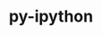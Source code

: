 ---
title: "py-ipython"
layout: cache
categories: [package, v0.19]
meta: {"versions": ["7.31.1", "8.5.0"], "compilers": ["gcc@=11.1.0", "gcc@=7.5.0", "oneapi@=2022.1.0"], "oss": ["ubuntu18.04", "ubuntu20.04"], "platforms": ["linux"], "targets": ["x86_64"], "stacks": ["data-vis-sdk", "e4s", "e4s-oneapi"], "num_specs": 5, "num_specs_by_stack": {"data-vis-sdk": 1, "e4s": 3, "e4s-oneapi": 1}}
spec_details: [{"hash": "5bwhdwo6gcpg7exg4tk6h2rioiyclcwt", "compiler": "gcc@=7.5.0", "versions": ["7.31.1"], "os": "ubuntu18.04", "platform": "linux", "target": "x86_64", "variants": ["build_system=python_pip"], "stacks": ["data-vis-sdk"], "size": "-", "tarball": "https://binaries.spack.io/releases/v0.19/build_cache/linux-ubuntu18.04-x86_64/gcc-7.5.0/py-ipython-7.31.1/linux-ubuntu18.04-x86_64-gcc-7.5.0-py-ipython-7.31.1-5bwhdwo6gcpg7exg4tk6h2rioiyclcwt.spack"}, {"hash": "uxj4kwnhulae7rahsuy35yj6weaxuy7y", "compiler": "gcc@=11.1.0", "versions": ["8.5.0"], "os": "ubuntu20.04", "platform": "linux", "target": "x86_64", "variants": ["build_system=python_pip"], "stacks": ["e4s"], "size": "-", "tarball": "https://binaries.spack.io/releases/v0.19/build_cache/linux-ubuntu20.04-x86_64/gcc-11.1.0/py-ipython-8.5.0/linux-ubuntu20.04-x86_64-gcc-11.1.0-py-ipython-8.5.0-uxj4kwnhulae7rahsuy35yj6weaxuy7y.spack"}, {"hash": "tp65opve4f62ydemsrubo3llnwk6ifrv", "compiler": "gcc@=11.1.0", "versions": ["8.5.0"], "os": "ubuntu20.04", "platform": "linux", "target": "x86_64", "variants": ["build_system=python_pip"], "stacks": ["e4s"], "size": "-", "tarball": "https://binaries.spack.io/releases/v0.19/build_cache/linux-ubuntu20.04-x86_64/gcc-11.1.0/py-ipython-8.5.0/linux-ubuntu20.04-x86_64-gcc-11.1.0-py-ipython-8.5.0-tp65opve4f62ydemsrubo3llnwk6ifrv.spack"}, {"hash": "2jq3a66lbwskqmtg7uu4tyodmkwpd7vu", "compiler": "gcc@=11.1.0", "versions": ["8.5.0"], "os": "ubuntu20.04", "platform": "linux", "target": "x86_64", "variants": ["build_system=python_pip"], "stacks": ["e4s"], "size": "-", "tarball": "https://binaries.spack.io/releases/v0.19/build_cache/linux-ubuntu20.04-x86_64/gcc-11.1.0/py-ipython-8.5.0/linux-ubuntu20.04-x86_64-gcc-11.1.0-py-ipython-8.5.0-2jq3a66lbwskqmtg7uu4tyodmkwpd7vu.spack"}, {"hash": "hix7j3agsuqh6hh4s64fjguoipksqux3", "compiler": "oneapi@=2022.1.0", "versions": ["8.5.0"], "os": "ubuntu20.04", "platform": "linux", "target": "x86_64", "variants": ["build_system=python_pip"], "stacks": ["e4s-oneapi"], "size": "-", "tarball": "https://binaries.spack.io/releases/v0.19/build_cache/linux-ubuntu20.04-x86_64/oneapi-2022.1.0/py-ipython-8.5.0/linux-ubuntu20.04-x86_64-oneapi-2022.1.0-py-ipython-8.5.0-hix7j3agsuqh6hh4s64fjguoipksqux3.spack"}]
---